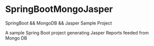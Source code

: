 # SpringBootMongoJasper
SpringBoot &amp;&amp; MongoDB &amp;&amp; Jasper Sample Project

A sample Spring Boot project generating Jasper Reports feeded from Mongo DB

